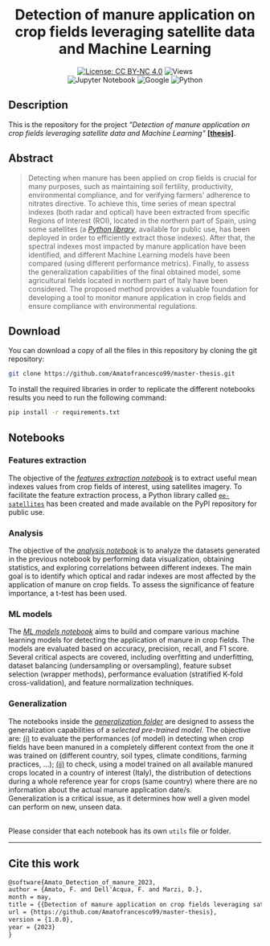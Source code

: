 <div align="center">

# **Detection of manure application on crop fields leveraging satellite data and Machine Learning**

[![License: CC BY-NC 4.0](https://img.shields.io/badge/License-CC%20BY--NC%204.0-lightgrey.svg)](https://creativecommons.org/licenses/by-nc/4.0/)
![Views](https://komarev.com/ghpvc/?username=DetectionOfManureApplication&label=Views&color=lightgrey)
<br>
![Jupyter Notebook](https://img.shields.io/badge/JUPYTER-%23FF0000.svg?style=flat&logo=jupyter&logoColor=white&color=critical)
![Google](https://img.shields.io/badge/GOOGLE_EARTH_ENGINE-90EE0?style=flat&logo=google&logoColor=white&color=success)
![Python](https://img.shields.io/badge/PYTHON-0000FF?style=flat&logo=python&logoColor=white&color=informational)

</div>

## **Description**
This is the repository for the project *"Detection of manure application on crop fields leveraging satellite data and Machine Learning"* [**[thesis]**]().

## **Abstract**
> Detecting when manure has been applied on crop fields is crucial for many purposes, such as maintaining soil fertility, productivity, environmental compliance, and for verifying farmers' adherence to nitrates directive. 
To achieve this, time series of mean spectral indexes (both radar and optical) have been extracted from specific Regions of Interest (ROI), located in the northern part of Spain, using some satellites (a [*Python library*](https://pypi.org/project/ee-satellites/), available for public use, has been deployed in order to efficiently extract those indexes). 
After that, the spectral indexes most impacted by manure application have been identified, and different Machine Learning models have been compared (using different performance metrics). 
Finally, to assess the generalization capabilities of the final obtained model, some agricultural fields located in northern part of Italy have been considered.
The proposed method provides a valuable foundation for developing a tool to monitor manure application in crop fields and ensure compliance with environmental regulations.

## **Download**
You can download a copy of all the files in this repository by cloning the git repository:

```bash
git clone https://github.com/Amatofrancesco99/master-thesis.git
```

To install the required libraries in order to replicate the different notebooks results you need to run the following command:
```bash
pip install -r requirements.txt
```

## **Notebooks**
### Features extraction
The objective of the [*features extraction notebook*](./Notebooks/1-features-extraction/notebook.ipynb) is to extract useful mean indexes values from crop fields of interest, using satellites imagery.
To facilitate the feature extraction process, a Python library called [`ee-satellites`](https://pypi.org/project/ee-satellites/) has been created and made available on the PyPI repository for public use.

### Analysis
The objective of the [*analysis notebook*](./Notebooks/2-analysis/notebook.ipynb) is to analyze the datasets generated in the previous notebook by performing data visualization, obtaining statistics, and exploring correlations between different indexes. The main goal is to identify which optical and radar indexes are most affected by the application of manure on crop fields. To assess the significance of feature importance, a t-test has been used.

### ML models
The [*ML models notebook*](./Notebooks/3-ml-models/notebook.ipynb) aims to build and compare various machine learning models for detecting the application of manure in crop fields. The models are evaluated based on accuracy, precision, recall, and F1 score. Several critical aspects are covered, including overfitting and underfitting, dataset balancing (undersampling or oversampling), feature subset selection (wrapper methods), performance evaluation (stratified K-fold cross-validation), and feature normalization techniques.

### Generalization
The notebooks inside the [*generalization folder*](./Notebooks/4-generalization) are designed to assess the generalization capabilities of a *selected pre-trained model*. The objective are: [(i)](./Notebooks/4-generalization/notebook1.ipynb) to evaluate the performances (of model) in detecting when crop fields have been manured in a completely different context from the one it was trained on (different country, soil types, climate conditions, farming practices, ...); [(ii)](./Notebooks/4-generalization/notebook2.ipynb) to check, using a model trained on all available manured crops located in a country of interest (Italy), the distribution of detections during a whole reference year for crops (same country) where there are no information about the actual manure application date/s. <br>
Generalization is a critical issue, as it determines how well a given model can perform on new, unseen data. 
<br><br>

Please consider that each notebook has its own `utils` file or folder.

***
## **Cite this work**
```latex
@software{Amato_Detection_of_manure_2023,
author = {Amato, F. and Dell'Acqua, F. and Marzi, D.},
month = may,
title = {{Detection of manure application on crop fields leveraging satellite data and Machine Learning}},
url = {https://github.com/Amatofrancesco99/master-thesis},
version = {1.0.0},
year = {2023}
}
```